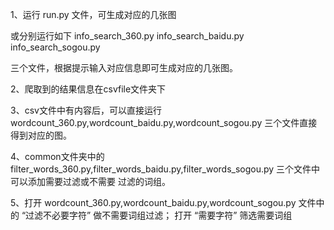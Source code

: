1、运行 run.py 文件，可生成对应的几张图

或分别运行如下
info_search_360.py
info_search_baidu.py
info_search_sogou.py

三个文件，根据提示输入对应信息即可生成对应的几张图。

2、爬取到的结果信息在csvfile文件夹下

3、csv文件中有内容后，可以直接运行 wordcount_360.py,wordcount_baidu.py,wordcount_sogou.py  三个文件直接得到对应的图。


4、common文件夹中的 filter_words_360.py,filter_words_baidu.py,filter_words_sogou.py 三个文件中可以添加需要过滤或不需要
过滤的词组。

5、打开 wordcount_360.py,wordcount_baidu.py,wordcount_sogou.py 文件中的 “过滤不必要字符” 做不需要词组过滤；
打开 “需要字符” 筛选需要词组